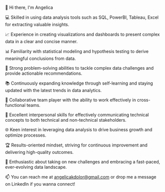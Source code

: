 ### 
👋 Hi there, I'm Angelica 

💻 Skilled in using data analysis tools such as SQL, PowerBI, Tableau, Excel for extracting valuable insights.

📈 Experience in creating visualizations and dashboards to present complex data in a clear and concise manner.

📊 Familiarity with statistical modeling and hypothesis testing to derive meaningful conclusions from data.

📑 Strong problem-solving abilities to tackle complex data challenges and provide actionable recommendations.

📚 Continuously expanding knowledge through self-learning and staying updated with the latest trends in data analytics.

👥 Collaborative team player with the ability to work effectively in cross-functional teams.

💬 Excellent interpersonal skills for effectively communicating technical concepts to both technical and non-technical stakeholders.

🌐 Keen interest in leveraging data analysis to drive business growth and optimize processes.

🏆 Results-oriented mindset, striving for continuous improvement and delivering high-quality outcomes.

🌟 Enthusiastic about taking on new challenges and embracing a fast-paced, ever-evolving data landscape.

📫 You can reach me at angelicakdolor@gmail.com or drop me a message on LinkedIn if you wanna connect!


